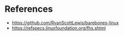 # References

* https://github.com/RyanScottLewis/barebones-linux
* https://refspecs.linuxfoundation.org/fhs.shtml

